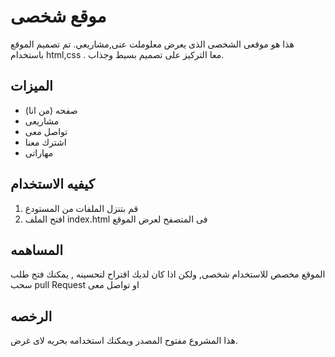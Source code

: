 # موقع شخصى
هذا هو موقعى الشخصى الذى يعرض معلوملت عنى,مشاريعي.
تم تصميم الموقع باستخدام html,css .
معا التركيز على تصميم بسيط وجذاب.

## الميزات  
- صفحه (من انا)
- مشاريعى
- تواصل معى 
- اشترك معنا 
- مهاراتى
 
 ## كيفيه الاستخدام
 1. قم بتنزل الملفات من المستودع 
 2. افتح الملف index.html فى المتصفح لعرض الموقع
  
## المساهمه 
الموقع مخصص للاستخدام شخصى, ولكن اذا كان لديك اقتراح لتحسينه , يمكنك فتح طلب سحب pull Request 
او تواصل معى

## الرخصه 
هذا المشروع مفتوح المصدر ويمكنك استخدامه بحريه لاى غرض.
